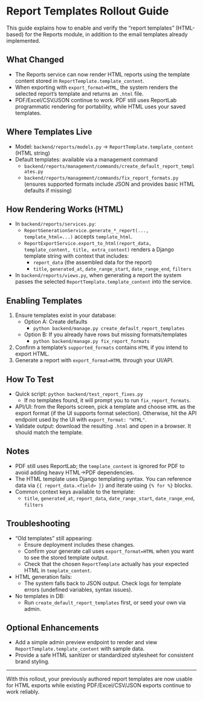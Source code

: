 # Report Templates Rollout Guide

This guide explains how to enable and verify the “report templates” (HTML-based) for the Reports module, in addition to the email templates already implemented.

## What Changed
- The Reports service can now render HTML reports using the template content stored in `ReportTemplate.template_content`.
- When exporting with `export_format=HTML`, the system renders the selected report’s template and returns an `.html` file.
- PDF/Excel/CSV/JSON continue to work. PDF still uses ReportLab programmatic rendering for portability, while HTML uses your saved templates.

## Where Templates Live
- Model: `backend/reports/models.py` → `ReportTemplate.template_content` (HTML string)
- Default templates: available via a management command
  - `backend/reports/management/commands/create_default_report_templates.py`
  - `backend/reports/management/commands/fix_report_formats.py` (ensures supported formats include JSON and provides basic HTML defaults if missing)

## How Rendering Works (HTML)
- In `backend/reports/services.py`:
  - `ReportGenerationService.generate_*_report(..., template_html=...)` accepts `template_html`.
  - `ReportExportService.export_to_html(report_data, template_content, title, extra_context)` renders a Django template string with context that includes:
    - `report_data` (the assembled data for the report)
    - `title`, `generated_at`, `date_range_start`, `date_range_end`, `filters`
- In `backend/reports/views.py`, when generating a report the system passes the selected `ReportTemplate.template_content` into the service.

## Enabling Templates
1) Ensure templates exist in your database:
   - Option A: Create defaults
     - `python backend/manage.py create_default_report_templates`
   - Option B: If you already have rows but missing formats/templates
     - `python backend/manage.py fix_report_formats`
2) Confirm a template’s `supported_formats` contains `HTML` if you intend to export HTML.
3) Generate a report with `export_format=HTML` through your UI/API.

## How To Test
- Quick script: `python backend/test_report_fixes.py`
  - If no templates found, it will prompt you to run `fix_report_formats`.
- API/UI: from the Reports screen, pick a template and choose `HTML` as the export format (if the UI supports format selection). Otherwise, hit the API endpoint used by the UI with `export_format: "HTML"`.
- Validate output: download the resulting `.html` and open in a browser. It should match the template.

## Notes
- PDF still uses ReportLab; the `template_content` is ignored for PDF to avoid adding heavy HTML→PDF dependencies.
- The HTML template uses Django templating syntax. You can reference data via `{{ report_data.<field> }}` and iterate using `{% for %}` blocks.
- Common context keys available to the template:
  - `title`, `generated_at`, `report_data`, `date_range_start`, `date_range_end`, `filters`

## Troubleshooting
- “Old templates” still appearing:
  - Ensure deployment includes these changes.
  - Confirm your generate call uses `export_format=HTML` when you want to see the stored template output.
  - Check that the chosen `ReportTemplate` actually has your expected HTML in `template_content`.
- HTML generation fails:
  - The system falls back to JSON output. Check logs for template errors (undefined variables, syntax issues).
- No templates in DB:
  - Run `create_default_report_templates` first, or seed your own via admin.

## Optional Enhancements
- Add a simple admin preview endpoint to render and view `ReportTemplate.template_content` with sample data.
- Provide a safe HTML sanitizer or standardized stylesheet for consistent brand styling.

---

With this rollout, your previously authored report templates are now usable for HTML exports while existing PDF/Excel/CSV/JSON exports continue to work reliably.

